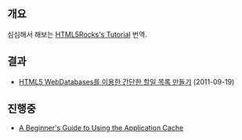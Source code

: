 ## 개요
심심해서 해보는 [HTML5Rocks's Tutorial](http://www.html5rocks.com/en/tutorials) 번역.

## 결과 
* [HTML5 WebDatabases를 이용한 간단한 할일 목록 만들기](https://github.com/zziuni/HTML5Rocks_kr/tree/master/tutorials/webdatabase/todo) (2011-09-19)

## 진행중
* [A Beginner's Guide to Using the Application Cache](http://www.html5rocks.com/en/tutorials/appcache/beginner/)